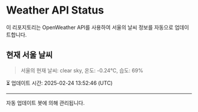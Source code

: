 
# Weather API Status

이 리포지토리는 OpenWeather API를 사용하여 서울의 날씨 정보를 자동으로 업데이트합니다.

## 현재 서울 날씨
> 서울의 현재 날씨: clear sky, 온도: -0.24°C, 습도: 69%

⏳ 업데이트 시간: 2025-02-24 13:52:46 (UTC)

---
자동 업데이트 봇에 의해 관리됩니다.
